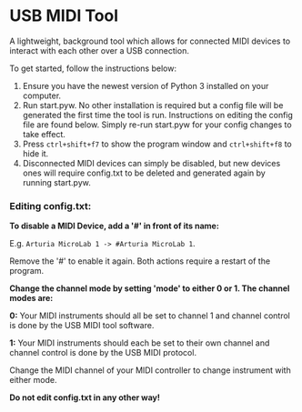 # USB MIDI Tool
A lightweight, background tool which allows for connected MIDI devices to interact with each other over a USB
connection.

To get started, follow the instructions below:

1. Ensure you have the newest version of Python 3 installed on your computer.
2. Run start.pyw. No other installation is required but a config file will be generated the first time the tool is run.
Instructions on editing the config file are found below. Simply re-run start.pyw for your config changes to take effect.
3. Press `ctrl+shift+f7` to show the program window and `ctrl+shift+f8` to hide it.
4. Disconnected MIDI devices can simply be disabled, but new devices ones will require config.txt to be deleted and
generated again by running start.pyw.

### Editing config.txt:

**To disable a MIDI Device, add a '#' in front of its name:**  

E.g. `Arturia MicroLab 1 -> #Arturia MicroLab 1`.  

Remove the '#' to enable it again. Both actions require a restart of the program.

**Change the channel mode by setting 'mode' to either 0 or 1. The channel modes are:**

**0:** Your MIDI instruments should all be set to channel 1 and channel control is done by the USB MIDI tool software.  

**1:** Your MIDI instruments should each be set to their own channel and channel control is done by the USB MIDI protocol.

Change the MIDI channel of your MIDI controller to change instrument with either mode.

**Do not edit config.txt in any other way!**
